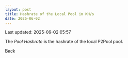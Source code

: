 ```yaml
---
layout: post
title: Hashrate of the Local Pool in KH/s
date: 2025-06-02
---
```


Last updated: 2025-06-02 05:57

<script src="https://cdnjs.cloudflare.com/ajax/libs/PapaParse/5.3.0/papaparse.min.js"></script>
<script src="https://cdn.jsdelivr.net/npm/apexcharts"></script>
<script src="/assets/js/pool-hashrate-180days.js"></script>
 
<div id="wrapper">
  <div id="areaChart">
  </div>
  <div id="barChart">
  </div>
 </div>

The *Pool Hashrate* is the hashrate of the local P2Pool pool.

[Back](/pages/web/index.html)

